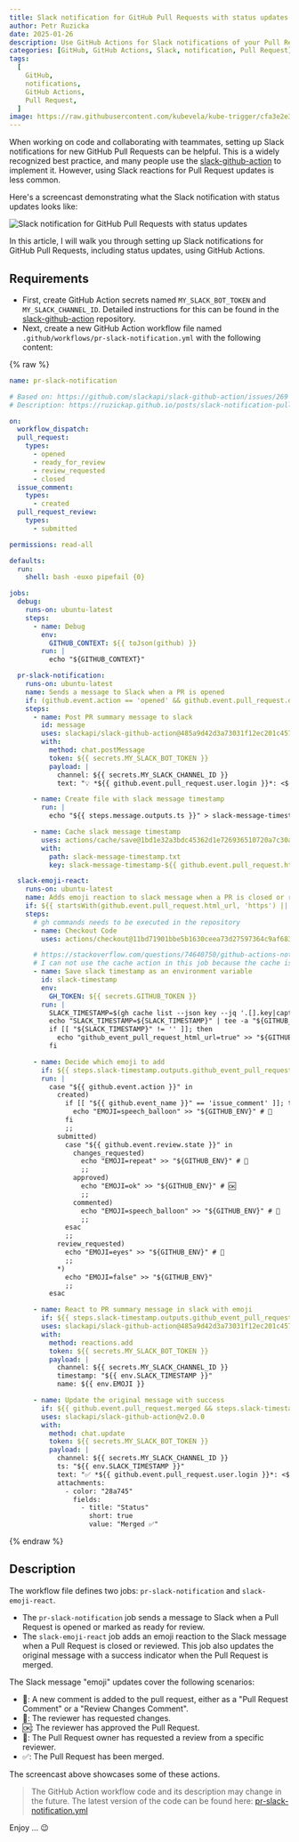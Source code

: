 ```yaml
---
title: Slack notification for GitHub Pull Requests with status updates
author: Petr Ruzicka
date: 2025-01-26
description: Use GitHub Actions for Slack notifications of your Pull Requests including the PR status updates
categories: [GitHub, GitHub Actions, Slack, notification, Pull Request]
tags:
  [
    GitHub,
    notifications,
    GitHub Actions,
    Pull Request,
  ]
image: https://raw.githubusercontent.com/kubevela/kube-trigger/cfa3e2e367b2886cf80735de795dbe45c94fb8bf/docs/img/overview/slack-logo.svg
---
```


When working on code and collaborating with teammates, setting up Slack
notifications for new GitHub Pull Requests can be helpful. This is a widely
recognized best practice, and many people use the
[slack-github-action](https://github.com/slackapi/slack-github-action) to
implement it. However, using Slack reactions for Pull Request updates is less
common.

Here's a screencast demonstrating what the Slack notification with status
updates looks like:

![Slack notification for GitHub Pull Requests with status updates](/assets/img/posts/2025/2025-01-26-slack-notification-pull-request/pr-update-slack-notification-status-update.avif)

In this article, I will walk you through setting up Slack notifications for
GitHub Pull Requests, including status updates, using GitHub Actions.

## Requirements

* First, create GitHub Action secrets named `MY_SLACK_BOT_TOKEN` and
  `MY_SLACK_CHANNEL_ID`. Detailed instructions for this can be found in the
  [slack-github-action](https://github.com/slackapi/slack-github-action)
  repository.
* Next, create a new GitHub Action workflow file named
  `.github/workflows/pr-slack-notification.yml` with the following content:

{% raw %}

```yaml
name: pr-slack-notification

# Based on: https://github.com/slackapi/slack-github-action/issues/269
# Description: https://ruzickap.github.io/posts/slack-notification-pull-request/

on:
  workflow_dispatch:
  pull_request:
    types:
      - opened
      - ready_for_review
      - review_requested
      - closed
  issue_comment:
    types:
      - created
  pull_request_review:
    types:
      - submitted

permissions: read-all

defaults:
  run:
    shell: bash -euxo pipefail {0}

jobs:
  debug:
    runs-on: ubuntu-latest
    steps:
      - name: Debug
        env:
          GITHUB_CONTEXT: ${{ toJson(github) }}
        run: |
          echo "${GITHUB_CONTEXT}"

  pr-slack-notification:
    runs-on: ubuntu-latest
    name: Sends a message to Slack when a PR is opened
    if: (github.event.action == 'opened' && github.event.pull_request.draft == false) || github.event.action == 'ready_for_review'
    steps:
      - name: Post PR summary message to slack
        id: message
        uses: slackapi/slack-github-action@485a9d42d3a73031f12ec201c457e2162c45d02d # v2.0.0
        with:
          method: chat.postMessage
          token: ${{ secrets.MY_SLACK_BOT_TOKEN }}
          payload: |
            channel: ${{ secrets.MY_SLACK_CHANNEL_ID }}
            text: "💡 *${{ github.event.pull_request.user.login }}*: <${{ github.event.pull_request.html_url }}|#${{ github.event.pull_request.number }} - ${{ github.event.pull_request.title }}> (+${{ github.event.pull_request.additions }}, -${{ github.event.pull_request.deletions }})"

      - name: Create file with slack message timestamp
        run: |
          echo "${{ steps.message.outputs.ts }}" > slack-message-timestamp.txt

      - name: Cache slack message timestamp
        uses: actions/cache/save@1bd1e32a3bdc45362d1e726936510720a7c30a57 # v4.2.0
        with:
          path: slack-message-timestamp.txt
          key: slack-message-timestamp-${{ github.event.pull_request.html_url }}-${{ steps.message.outputs.ts }}

  slack-emoji-react:
    runs-on: ubuntu-latest
    name: Adds emoji reaction to slack message when a PR is closed or reviewed
    if: ${{ startsWith(github.event.pull_request.html_url, 'https') || startsWith(github.event.issue.pull_request.html_url, 'https') }}
    steps:
      # gh commands needs to be executed in the repository
      - name: Checkout Code
        uses: actions/checkout@11bd71901bbe5b1630ceea73d27597364c9af683 # v4.2.2

      # https://stackoverflow.com/questions/74640750/github-actions-not-finding-cache
      # I can not use the cache action in this job because the cache is not shared between runs
      - name: Save slack timestamp as an environment variable
        id: slack-timestamp
        env:
          GH_TOKEN: ${{ secrets.GITHUB_TOKEN }}
        run: |
          SLACK_TIMESTAMP=$(gh cache list --json key --jq '.[].key|capture("${{ github.event.pull_request.html_url || github.event.issue.pull_request.html_url }}-(?<x>.+)").x')
          echo "SLACK_TIMESTAMP=${SLACK_TIMESTAMP}" | tee -a "${GITHUB_ENV}"
          if [[ "${SLACK_TIMESTAMP}" != '' ]]; then
            echo "github_event_pull_request_html_url=true" >> "${GITHUB_OUTPUT}"
          fi

      - name: Decide which emoji to add
        if: ${{ steps.slack-timestamp.outputs.github_event_pull_request_html_url == 'true' }}
        run: |
          case "${{ github.event.action }}" in
            created)
              if [[ "${{ github.event_name }}" == 'issue_comment' ]]; then
                echo "EMOJI=speech_balloon" >> "${GITHUB_ENV}" # 💬
              fi
              ;;
            submitted)
              case "${{ github.event.review.state }}" in
                changes_requested)
                  echo "EMOJI=repeat" >> "${GITHUB_ENV}" # 🔁
                  ;;
                approved)
                  echo "EMOJI=ok" >> "${GITHUB_ENV}" # 🆗
                  ;;
                commented)
                  echo "EMOJI=speech_balloon" >> "${GITHUB_ENV}" # 💬
                  ;;
              esac
              ;;
            review_requested)
              echo "EMOJI=eyes" >> "${GITHUB_ENV}" # 👀
              ;;
            *)
              echo "EMOJI=false" >> "${GITHUB_ENV}"
              ;;
          esac

      - name: React to PR summary message in slack with emoji
        if: ${{ steps.slack-timestamp.outputs.github_event_pull_request_html_url == 'true' && env.EMOJI != 'false' }}
        uses: slackapi/slack-github-action@485a9d42d3a73031f12ec201c457e2162c45d02d # v2.0.0
        with:
          method: reactions.add
          token: ${{ secrets.MY_SLACK_BOT_TOKEN }}
          payload: |
            channel: ${{ secrets.MY_SLACK_CHANNEL_ID }}
            timestamp: "${{ env.SLACK_TIMESTAMP }}"
            name: ${{ env.EMOJI }}

      - name: Update the original message with success
        if: ${{ github.event.pull_request.merged && steps.slack-timestamp.outputs.github_event_pull_request_html_url == 'true' }}
        uses: slackapi/slack-github-action@v2.0.0
        with:
          method: chat.update
          token: ${{ secrets.MY_SLACK_BOT_TOKEN }}
          payload: |
            channel: ${{ secrets.MY_SLACK_CHANNEL_ID }}
            ts: "${{ env.SLACK_TIMESTAMP }}"
            text: "✅ *${{ github.event.pull_request.user.login }}*: <${{ github.event.pull_request.html_url }}|#${{ github.event.pull_request.number }} - ${{ github.event.pull_request.title }}> (+${{ github.event.pull_request.additions }}, -${{ github.event.pull_request.deletions }})"
            attachments:
              - color: "28a745"
                fields:
                  - title: "Status"
                    short: true
                    value: "Merged ✅"
```

{% endraw %}

## Description

The workflow file defines two jobs: `pr-slack-notification` and
`slack-emoji-react`.

* The `pr-slack-notification` job sends a message to Slack when a Pull Request
  is opened or marked as ready for review.
* The `slack-emoji-react` job adds an emoji reaction to the Slack message when
  a Pull Request is closed or reviewed. This job also updates the original
  message with a success indicator when the Pull Request is merged.

The Slack message "emoji" updates cover the following scenarios:

* 💬: A new comment is added to the pull request, either as a
  "Pull Request Comment" or a "Review Changes Comment".
* 🔁: The reviewer has requested changes.
* 🆗: The reviewer has approved the Pull Request.
* 👀: The Pull Request owner has requested a review from a specific reviewer.
* ✅: The Pull Request has been merged.

The screencast above showcases some of these actions.

> The GitHub Action workflow code and its description may change in the future.
> The latest version of the code can be found here:
> [pr-slack-notification.yml](https://github.com/ruzickap/malware-cryptominer-container/blob/main/.github/workflows/pr-slack-notification.yml)

Enjoy ... 😉
